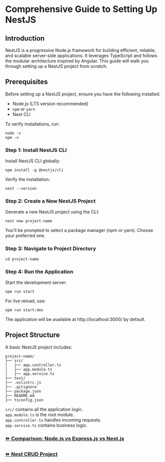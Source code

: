 # Comprehensive Guide to Setting Up NestJS
## Introduction

NestJS is a progressive Node.js framework for building efficient, reliable, and scalable server-side applications. It leverages TypeScript and follows the modular architecture inspired by Angular.
This guide will walk you through setting up a NestJS project from scratch.

## Prerequisites
Before setting up a NestJS project, ensure you have the following installed:

- Node.js (LTS version recommended)
- `npm` or `yarn`
- Nest CLI

To verify installations, run:
```
node -v
npm -v
```

### Step 1: Install NestJS CLI
Install NestJS CLI globally:
```
npm install -g @nestjs/cli
```
Verify the installation:
```
nest --version
```

### Step 2: Create a New NestJS Project
Generate a new NestJS project using the CLI:
```
nest new project-name
```
You'll be prompted to select a package manager (npm or yarn). Choose your preferred one.

### Step 3: Navigate to Project Directory
```
cd project-name
```
### Step 4: Run the Application
Start the development server:
```
npm run start
```
For live reload, use:
```
npm run start:dev
```
The application will be available at http://localhost:3000/ by default.
## Project Structure

A basic NestJS project includes:
```
project-name/
├── src/
│   ├── app.controller.ts
│   ├── app.module.ts
│   ├── app.service.ts
├── test/
├── .eslintrc.js
├── .gitignore
├── package.json
├── README.md
├── tsconfig.json
```
`src/` contains all the application logic.</br>
`app.module.ts` is the root module.</br>
`app.controller.ts` handles incoming requests.</br>
`app.service.ts` contains business logic.</br>
### [:fast_forward: Comparison: Node.js vs Express.js vs Nest.js](https://github.com/dev-satri/NestJs-Documentation/blob/main/Node-Express-Nest.md)
### [:fast_forward: Nest CRUD Project](https://github.com/dev-satri/NestJs-Documentation/blob/main/Nest-CRUD.md)
